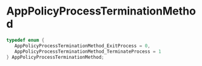# AppPolicyProcessTerminationMethod

```C
typedef enum {
   AppPolicyProcessTerminationMethod_ExitProcess = 0,
   AppPolicyProcessTerminationMethod_TerminateProcess = 1
} AppPolicyProcessTerminationMethod;
```
